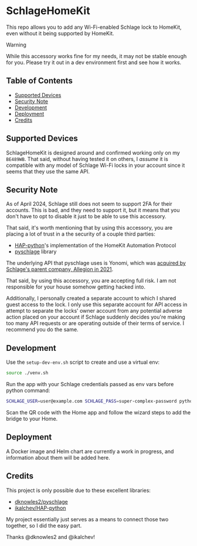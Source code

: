 # SchlageHomeKit

This repo allows you to add any Wi-Fi-enabled Schlage lock to HomeKit, even without it being supported by HomeKit.

> [!WARNING]
> While this accessory works fine for my needs, it may not be stable enough for you.
> Please try it out in a dev environment first and see how it works.

## Table of Contents
<!-- vim-markdown-toc GFM -->

- [Supported Devices](#supported-devices)
- [Security Note](#security-note)
- [Development](#development)
- [Deployment](#deployment)
- [Credits](#credits)

<!-- vim-markdown-toc -->

## Supported Devices

SchlageHomeKit is designed around and confirmed working only on my `BE489WB`. That said, without having tested it on others,
I *assume* it is compatible with any model of Schlage Wi-Fi locks in your account since it seems that they use the same API.

## Security Note

As of April 2024, Schlage still does not seem to support 2FA for their accounts. This is bad, and they need to support it, but
it means that you don't have to opt to disable it just to be able to use this accessory.

That said, it's worth mentioning that by using this accessory, you are placing a lot of trust in a the security of a couple third parties:

- [HAP-python](https://github.com/ikalchev/HAP-python)'s implementation of the HomeKit Automation Protocol
- [pyschlage](https://github.com/dknowles2/pyschlage) library

The underlying API that pyschlage uses is Yonomi, which was [acquired by Schlage's parent company, Allegion in 2021](https://www.allegion.com/corp/en/news/year/2021/Allegion-Acquires-Yonomi.html).

That said, by using this accessory, you are accepting full risk. I am not responsible for your house somehow getting hacked into.


Additionally, I personally created a separate account to which I shared guest access to the lock. I only use this separate account
for API access in attempt to separate the locks' owner account from any potential adverse action placed on your account if Schlage
suddenly decides you're making too many API requests or are operating outside of their terms of service. I recommend you do the same.

## Development

Use the `setup-dev-env.sh` script to create and use a virtual env:

```bash
source ./venv.sh
```

Run the app with your Schlage credentials passed as env vars before python command:

```bash
SCHLAGE_USER=user@example.com SCHLAGE_PASS=super-complex-password python3 main.py
```

Scan the QR code with the Home app and follow the wizard steps to add the bridge to your Home.

## Deployment

A Docker image and Helm chart are currently a work in progress, and information about them will be added here.

## Credits

This project is only possible due to these excellent libraries:

- [dknowles2/pyschlage](https://github.com/dknowles2/pyschlage)
- [ikalchev/HAP-python](https://github.com/ikalchev/HAP-python)

My project essentially just serves as a means to connect those two together, so I did the easy part.


Thanks @dknowles2 and @ikalchev!
